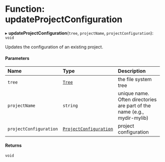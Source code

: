 # Function: updateProjectConfiguration

▸ **updateProjectConfiguration**(`tree`, `projectName`, `projectConfiguration`): `void`

Updates the configuration of an existing project.

#### Parameters

| Name                   | Type                                                                  | Description                                                             |
| :--------------------- | :-------------------------------------------------------------------- | :---------------------------------------------------------------------- |
| `tree`                 | [`Tree`](../../devkit/documents/Tree)                                 | the file system tree                                                    |
| `projectName`          | `string`                                                              | unique name. Often directories are part of the name (e.g., mydir-mylib) |
| `projectConfiguration` | [`ProjectConfiguration`](../../devkit/documents/ProjectConfiguration) | project configuration                                                   |

#### Returns

`void`
